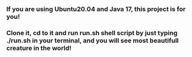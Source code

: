 <h3> If you are using Ubuntu20.04 and Java 17, this project is for you! </h3>

<h3> Clone it,  cd to it and run run.sh shell script by just typing ./run.sh in your terminal, and you will see most beautifull creature in the world!</h3>